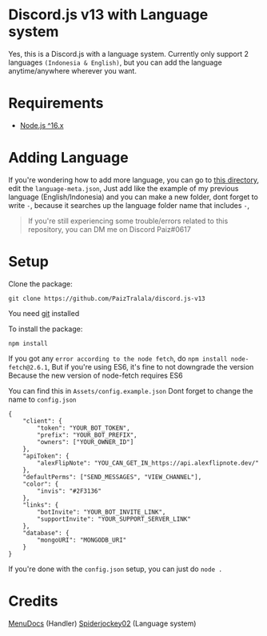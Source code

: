 # Discord.js v13 with Language system
Yes, this is a Discord.js with a language system. Currently only support 2 languages `(Indonesia & English)`,
but you can add the language anytime/anywhere wherever you want.

# Requirements
- [Node.js ^16.x](https://nodejs.org/en/)

# Adding Language
If you're wondering how to add more language, you can go to [this directory](https://github.com/PaizTralala/discord.js-v13/tree/main/src/Assets/Languages),
edit the `language-meta.json`, Just add like the example of my previous language (English/Indonesia) and you can make a new folder, dont forget to write `-`, because
it searches up the language folder name that includes `-`, 
> If you're still experiencing some trouble/errors related to this repository, you can DM me on Discord Paiz#0617


# Setup
Clone the package:
```
git clone https://github.com/PaizTralala/discord.js-v13
```
You need [git](https://git-scm.com/downloads) installed

To install the package:
```
npm install
```
If you got any `error according to the node fetch`, do
`npm install node-fetch@2.6.1`,
But if you're using ES6, it's fine to not downgrade the version
Because the new version of node-fetch requires ES6

You can find this in `Assets/config.example.json`
Dont forget to change the name to `config.json`
```
{
	"client": {
		"token": "YOUR_BOT_TOKEN",
		"prefix": "YOUR_BOT_PREFIX",
		"owners": ["YOUR_OWNER_ID"]
	},
	"apiToken": {
		"alexFlipNote": "YOU_CAN_GET_IN_https://api.alexflipnote.dev/"
	},
	"defaultPerms": ["SEND_MESSAGES", "VIEW_CHANNEL"],
	"color": {
		"invis": "#2F3136"
	},
	"links": {
		"botInvite": "YOUR_BOT_INVITE_LINK",
		"supportInvite": "YOUR_SUPPORT_SERVER_LINK"
	},
	"database": {
		"mongoURI": "MONGODB_URI"
	}
}
```
If you're done with the `config.json` setup, you can just do `node .`
# Credits
[MenuDocs](https://www.youtube.com/c/MenuDocs) (Handler)
[Spiderjockey02](https://github.com/Spiderjockey02) (Language system)
